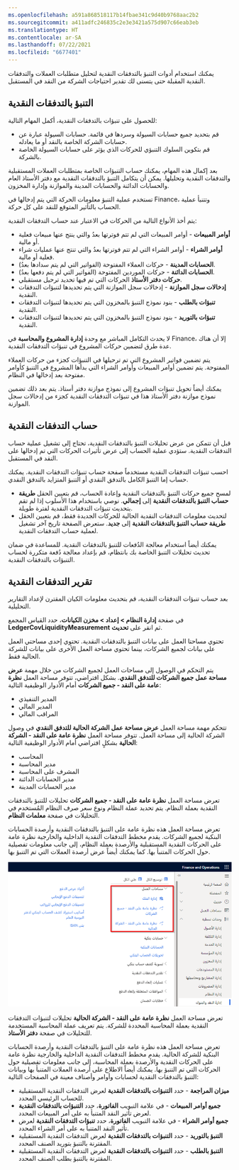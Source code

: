 ```yaml
---
ms.openlocfilehash: a591a868518117b14fbae341c9d40b9768aac2b2
ms.sourcegitcommit: a411adfc246835c2e3e3421a575d907c66eab3eb
ms.translationtype: HT
ms.contentlocale: ar-SA
ms.lasthandoff: 07/22/2021
ms.locfileid: "6677401"
---
```

يمكنك استخدام أدوات التنبؤ بالتدفقات النقدية لتحليل متطلبات العملات والتدفقات النقدية المقبلة حتى يتسنى لك تقدير احتياجات الشركة من النقد في المستقبل.

## <a name="cash-flow-forecasting"></a>التنبؤ بالتدفقات النقدية 

للحصول على تنبؤات بالتدفقات النقدية، أكمل المهام التالية:

- قم بتحديد جميع حسابات السيولة وسردها في قائمة. حسابات السيولة عبارة عن حسابات الشركة الخاصة بالنقد أو ما يعادله.
- قم بتكوين السلوك التنبؤي للحركات الذي يؤثر على حسابات السيولة الخاصة بالشركة.

بعد إكمال هذه المهام، يمكنك حساب التنبؤات الخاصة بمتطلبات العملات المستقبلية والتدفقات النقدية وتحليلها.
يمكن أن يتكامل التنبؤ بالتدفقات النقدية مع دفتر الأستاذ العام والحسابات الدائنة والحسابات المدينة والموازنة وإدارة المخزون. 

تستخدم عملية التنبؤ معلومات الحركة التي يتم إدخالها في Finance، وتتنبأ عملية الحساب بالتأثير المتوقع للنقد على كل حركة. 

يتم أخذ الأنواع التالية من الحركات في الاعتبار عند حساب التدفقات النقدية:

- **أوامر المبيعات** - أوامر المبيعات التي لم تتم فوترتها بعدُ والتي ينتج عنها مبيعات فعلية أو مالية.
- **أوامر الشراء** - أوامر الشراء التي لم تتم فوترتها بعدُ والتي تنتج عنها عمليات شراء فعلية أو مالية.
- **الحسابات المدينة** - حركات العملاء المفتوحة (الفواتير التي لم يتم سدادها بعدُ).
- **الحسابات الدائنة** - حركات الموردين المفتوحة (الفواتير التي لم يتم دفعها بعدُ).
- **حركات دفتر الأستاذ** الحركات التي تم فيها تحديد ترحيل مستقبلي.
- **إدخالات سجل الموازنة** - إدخالات سجل الموازنة التي يتم تحديدها لتنبؤات التدفقات النقدية.
- **تنبؤات بالطلب** - بنود نموذج التنبؤ بالمخزون التي يتم تحديدها لتنبؤات التدفقات النقدية.
- **تنبؤات بالتوريد** - بنود نموذج التنبؤ بالمخزون التي يتم تحديدها لتنبؤات التدفقات النقدية.


لا يحدث التكامل المباشر مع وحدة **إدارة المشروع والمحاسبة** في Finance، إلا أن هناك عدة طرق لتضمين حركات المشروع في تنبؤات التدفقات النقدية. 

يتم تضمين فواتير المشروع التي تم ترحيلها في التنبؤات كجزء من حركات العملاء المفتوحة. يتم تضمين أوامر المبيعات وأوامر الشراء التي بدأها المشروع في التنبؤ كأوامر مفتوحة بعد إدخالها في النظام. 

يمكنك أيضاً تحويل تنبؤات المشروع إلى نموذج موازنة دفتر أستاذ. يتم بعد ذلك تضمين نموذج موازنة دفتر الأستاذ هذا في تنبؤات التدفقات النقدية كجزء من إدخالات سجل الموازنة.

## <a name="cashflow-calculation"></a>حساب التدفقات النقدية 

قبل أن تتمكن من عرض تحليلات التنبؤ بالتدفقات النقدية، تحتاج إلى تشغيل عملية حساب التدفقات النقدية. ستؤدي عملية الحساب إلى عرض تأثيرات الحركات التي تم إدخالها على النقد في المستقبل.

احسب تنبؤات التدفقات النقدية مستخدماً صفحة حساب تنبؤات التدفقات النقدية. يمكنك حساب إما التنبؤ الكامل بالتدفق النقدي أو التنبؤ المتزايد بالتدفق النقدي.

- لمسح جميع حركات التنبؤ بالتدفقات النقدية وإعادة الحساب، قم بتعيين الحقل **طريقة حساب التنبؤ بالتدفقات النقدية** إلى **إجمالي**. نوصي باستخدام هذا الأسلوب إذا لم تقم بتحديث تنبؤات التدفقات النقدية لفترة طويلة.
- لتحديث معلومات التدفقات النقدية الحالية للحركات الجديدة فقط، قم بتعيين الحقل **طريقة حساب التنبؤ بالتدفقات النقدية** إلى **جديد**. ستعرض الصفحة تاريخ آخر تشغيل لعملية حساب التدفقات النقدية. 

يمكنك أيضاً استخدام معالجة الدُفعات للتنبؤ بالتدفقات النقدية. للمساعدة في ضمان تحديث تحليلات التنبؤ الخاصة بك بانتظام، قم بإعداد معالجة دُفعة متكررة لحساب التنبؤات بالتدفقات النقدية.
 
## <a name="cashflow-reporting"></a>تقرير التدفقات النقدية 

بعد حساب تنبؤات التدفقات النقدية، قم بتحديث معلومات الكيان المقترن لإعداد التقارير التحليلية. 

في صفحة **إدارة النظام > إعداد > مخزن الكيانات**، حدد القياس المجمع **LedgerCovLiquidityMeasurement** ثم انقر على **تحديث‏‎**.

تحتوي مساحتا العمل على بيانات التنبؤ بالتدفقات النقدية. تحتوي إحدى مساحتي العمل على بيانات لجميع الشركات، بينما تحتوي مساحة العمل الأخرى على بيانات للشركة الحالية فقط.

يتم التحكم في الوصول إلى مساحات العمل لجميع الشركات من خلال مهمة **عرض مساحة عمل جميع الشركات للتدفق النقدي**. بشكل افتراضي، تتوفر مساحة العمل **نظرة عامة على النقد - جميع الشركات** أمام الأدوار الوظيفية التالية:

- المدير التنفيذي
- المدير المالي
- المراقب المالي

تتحكم مهمة مساحة العمل **عرض مساحة عمل الشركة الحالية للتدفق النقدي** في وصول الشركة الحالية إلى مساحة العمل. تتوفر مساحة العمل **نظرة عامة على النقد - الشركة الحالية** بشكلٍ افتراضي أمام الأدوار الوظيفية التالية:

- المحاسب
- مدير المحاسبة
- المشرف على المحاسبة
- مدير الحسابات الدائنة
- مدير الحسابات المدينة

تعرض مساحة العمل **نظرة عامة على النقد - جميع الشركات** تحليلات للتنبؤ بالتدفقات النقدية بعملة النظام. يتم تحديد عملة النظام ونوع سعر صرف النظام المُستخدم في التحليلات في صفحة **معلمات النظام**.
 
تعرض مساحة العمل هذه نظرة عامة على التنبؤ بالتدفقات النقدية وأرصدة الحسابات البنكية لجميع الشركات. يقدم مخطط التدفقات النقدية الداخلية والخارجية نظرة عامة على الحركات النقدية المستقبلية والأرصدة بعملة النظام، إلى جانب معلومات تفصيلية حول الحركات المتنبأ بها. كما يمكنك أيضاً عرض أرصدة العملات التي تم التنبؤ بها.

![لقطة شاشة لوحدة إدارة النقد والبنوك تسلط الضوء على مساحات العمل.](../media/cashflow-ws.png)

تعرض مساحة العمل **نظرة عامة على النقد - الشركة الحالية** تحليلات لتنبؤات التدفقات النقدية بعملة المحاسبة المحددة للشركة. يتم تعريف عملة المحاسبة المستخدمة للتحليلات في صفحة **دفتر الأستاذ**. 

تعرض مساحة العمل هذه نظرة عامة على التنبؤ بالتدفقات النقدية وأرصدة الحسابات البنكية للشركة الحالية. يقدم مخطط التدفقات النقدية الداخلية والخارجية نظرة عامة على الحركات النقدية والأرصدة بعملة المحاسبة، إلى جانب معلومات تفصيلية حول الحركات التي تم التنبؤ بها. يمكنك أيضاً الاطلاع على أرصدة العملات المتنبأ بها وبيانات التنبؤ بالتدفقات النقدية لحسابات وأوامر وأصناف معينة في الصفحات التالية:

- **ميزان المراجعة** - حدد **التنبؤات بالتدفقات النقدية** لعرض التدفقات النقدية المستقبلية للحساب الرئيسي المحدد.
- **جميع أوامر المبيعات** - في علامة التبويب **الفاتورة**، حدد **التنبؤات بالتدفقات النقدية** لعرض تأثير النقد المتنبأ به على أمر المبيعات المحدد.
- **جميع أوامر الشراء** - في علامة التبويب **الفاتورة**، حدد **تنبؤات التدفقات النقدية** لعرض تأثير النقد المتنبأ به على أمر الشراء المحدد.
- **التنبؤ بالتوريد** - حدد **التنبؤات بالتدفقات النقدية** لعرض التدفقات النقدية المستقبلية المقترنة بالتنبؤ بتوريد الصنف المحدد.
- **التنبؤ بالطلب** - حدد **التنبؤات بالتدفقات النقدية** لعرض التدفقات النقدية المستقبلية المقترنة بالتنبؤ بطلب الصنف المحدد.
